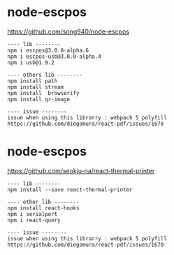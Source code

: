 
# node-escpos  
https://github.com/song940/node-escpos

```
---- lib --------
npm i escpos@3.0.0-alpha.6
npm i escpos-usb@3.0.0-alpha.4
npm i usb@1.9.2

---- others lib --------
npm install path
npm install stream
npm install  browserify
npm install qr-image

---- issue --------
issue when using this librarry : webpack 5 polyfill
https://github.com/diegomura/react-pdf/issues/1670

```


# node-escpos  
https://github.com/seokju-na/react-thermal-printer

```
---- lib --------
npm install --save react-thermal-printer

---- other lib --------
npm install react-hooks
npm i serialport
npm i react-query 

---- issue --------
issue when using this librarry : webpack 5 polyfill
https://github.com/diegomura/react-pdf/issues/1670

```